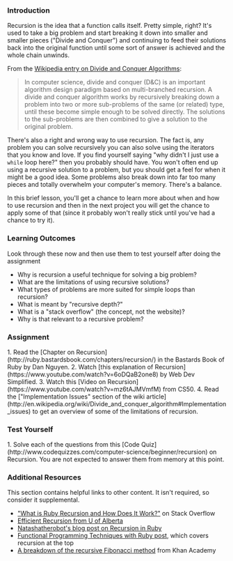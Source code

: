 ### Introduction

Recursion is the idea that a function calls itself.  Pretty simple, right?  It's used to take a big problem and start breaking it down into smaller and smaller pieces ("Divide and Conquer") and continuing to feed their solutions back into the original function until some sort of answer is achieved and the whole chain unwinds.  

From the [Wikipedia entry on Divide and Conquer Algorithms](http://en.wikipedia.org/wiki/Divide_and_conquer_algorithm):

> In computer science, divide and conquer (D&C) is an important algorithm design paradigm based on multi-branched recursion. A divide and conquer algorithm works by recursively breaking down a problem into two or more sub-problems of the same (or related) type, until these become simple enough to be solved directly. The solutions to the sub-problems are then combined to give a solution to the original problem.

There's also a right and wrong way to use recursion.  The fact is, any problem you can solve recursively you can also solve using the iterators that you know and love.  If you find yourself saying "why didn't I just use a `while` loop here?" then you probably should have.  You won't often end up using a recursive solution to a problem, but you should get a feel for when it might be a good idea.  Some problems also break down into far too many pieces and totally overwhelm your computer's memory.  There's a balance.

In this brief lesson, you'll get a chance to learn more about when and how to use recursion and then in the next project you will get the chance to apply some of that (since it probably won't really stick until you've had a chance to try it).

### Learning Outcomes
Look through these now and then use them to test yourself after doing the assignment

* Why is recursion a useful technique for solving a big problem?
* What are the limitations of using recursive solutions?
* What types of problems are more suited for simple loops than recursion?
* What is meant by "recursive depth?"
* What is a "stack overflow" (the concept, not the website)?
* Why is that relevant to a recursive problem?

### Assignment

<div class="lesson-content__panel" markdown="1">
  1. Read the [Chapter on Recursion](http://ruby.bastardsbook.com/chapters/recursion/) in the Bastards Book of Ruby by Dan Nguyen.
  2. Watch [this explanation of Recursion](https://www.youtube.com/watch?v=6oDQaB2one8) by Web Dev Simplified.
  3. Watch this [Video on Recursion](https://www.youtube.com/watch?v=mz6tAJMVmfM) from CS50.
  4. Read the ["Implementation Issues" section of the wiki article](http://en.wikipedia.org/wiki/Divide_and_conquer_algorithm#Implementation_issues) to get an overview of some of the limitations of recursion.
</div>

### Test Yourself

<div class="lesson-content__panel" markdown="1">
  1. Solve each of the questions from this [Code Quiz](http://www.codequizzes.com/computer-science/beginner/recursion) on Recursion. You are not expected to answer them from memory at this point.
</div>

### Additional Resources
This section contains helpful links to other content. It isn't required, so consider it supplemental.

* ["What is Ruby Recursion and How Does It Work?"](http://stackoverflow.com/questions/6418017/what-is-ruby-recursion-and-how-does-it-work) on Stack Overflow
* [Efficient Recursion from U of Alberta](http://webdocs.cs.ualberta.ca/~holte/T26/efficient-rec.html)
* [Natashatherobot's blog post on Recursion in Ruby](https://web.archive.org/web/20210121055221/http://natashatherobot.com/recursion-factorials-fibonacci-ruby/)
* [Functional Programming Techniques with Ruby post](http://www.sitepoint.com/functional-programming-techniques-with-ruby-part-iii/), which covers recursion at the top
* [A breakdown of the recursive Fibonacci method](https://youtu.be/zg-ddPbzcKM) from Khan Academy
